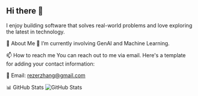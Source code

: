 ## Hi there 👋

 I enjoy building software that solves real-world problems and love exploring the latest in technology.

 🚀 About Me
🔭 I’m currently involving GenAI and Machine Learning.

📫 How to reach me
You can reach out to me via email. Here's a template for adding your contact information:

📧 Email: rezerzhang@gmail.com

📊 GitHub Stats
![GitHub Stats](https://github-readme-stats.vercel.app/api?username=rezaerzhang&show_icons=true&hide_border=true)

<!--
**razerzhang/razerzhang** is a ✨ _special_ ✨ repository because its `README.md` (this file) appears on your GitHub profile.

Here are some ideas to get you started:

- 🔭 I’m currently working on ...
- 🌱 I’m currently learning ...
- 👯 I’m looking to collaborate on ...
- 🤔 I’m looking for help with ...
- 💬 Ask me about ...
- 📫 How to reach me: ...
- 😄 Pronouns: ...
- ⚡ Fun fact: ...
-->
